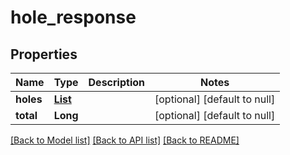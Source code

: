 # hole_response
## Properties

| Name | Type | Description | Notes |
|------------ | ------------- | ------------- | -------------|
| **holes** | [**List**](hole.md) |  | [optional] [default to null] |
| **total** | **Long** |  | [optional] [default to null] |

[[Back to Model list]](../README.md#documentation-for-models) [[Back to API list]](../README.md#documentation-for-api-endpoints) [[Back to README]](../README.md)

